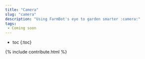 ```yaml
---
title: "Camera"
slug: "camera"
description: "Using FarmBot's eye to garden smarter :camera:"
tags:
 - Coming soon
---
```


* toc
{:toc}

{% include contribute.html %}
